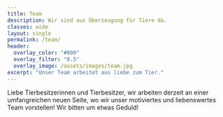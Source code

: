 ```yaml
---
title: Team
description: Wir sind aus Überzeugung für Tiere da.
classes: wide
layout: single
permalink: /team/
header:
  overlay_color: "#000"
  overlay_filter: "0.5"
  overlay_image: /assets/images/team.jpg
excerpt: "Unser Team arbeitet aus liebe zum Tier."
---
```


Liebe Tierbesitzerinnen und Tierbesitzer, 
wir arbeiten derzeit an einer umfangreichen neuen Seite, wo wir unser motiviertes und liebenswertes Team vorstellen! Wir bitten um etwas Geduld!

